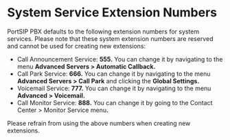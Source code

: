 # System Service Extension Numbers

PortSIP PBX defaults to the following extension numbers for system services. Please note that these system extension numbers are reserved and cannot be used for creating new extensions:

* Call Announcement Service: **555.** You can change it by navigating to the menu **Advanced Servers > Automatic Callback.**
* Call Park Service: **666.** You can change it by navigating to the menu **Advanced Servers > Call Park** and clicking the **Global Settings.**
* Voicemail Service: **777.** You can change it by navigating to the menu **Advanced > Voicemail.**
* Call Monitor Service: **888.** You can change it by going to the Contact Center > Monitor Service men&#x75;**.**

Please refrain from using the above numbers when creating new extensions.

